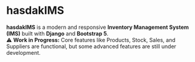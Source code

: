 # hasdakIMS

**hasdakIMS** is a modern and responsive **Inventory Management System (IMS)** built with **Django** and **Bootstrap 5**.  
⚠️ **Work in Progress:** Core features like Products, Stock, Sales, and Suppliers are functional, but some advanced features are still under development.
